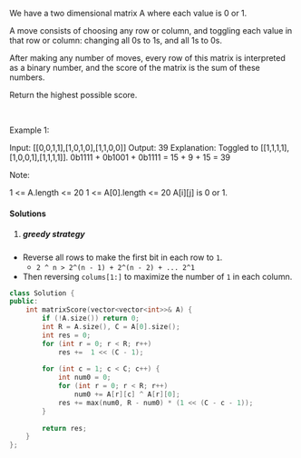 We have a two dimensional matrix A where each value is 0 or 1.

A move consists of choosing any row or column, and toggling each value in that row or column: changing all 0s to 1s, and all 1s to 0s.

After making any number of moves, every row of this matrix is interpreted as a binary number, and the score of the matrix is the sum of these numbers.

Return the highest possible score.

 

Example 1:

Input: [[0,0,1,1],[1,0,1,0],[1,1,0,0]]
Output: 39
Explanation:
Toggled to [[1,1,1,1],[1,0,0,1],[1,1,1,1]].
0b1111 + 0b1001 + 0b1111 = 15 + 9 + 15 = 39
 

Note:

1 <= A.length <= 20
1 <= A[0].length <= 20
A[i][j] is 0 or 1.

#### Solutions

1. ##### greedy strategy

- Reverse all rows to make the first bit in each row to `1`.
    - `2 ^ n > 2^(n - 1) + 2^(n - 2) + ... 2^1`
- Then reversing `colums[1:]` to maximize the number of `1` in each column.

```c++
class Solution {
public:
    int matrixScore(vector<vector<int>>& A) {
        if (!A.size()) return 0;
        int R = A.size(), C = A[0].size();
        int res = 0;
        for (int r = 0; r < R; r++)
            res +=  1 << (C - 1);  
        
        for (int c = 1; c < C; c++) {
            int num0 = 0;
            for (int r = 0; r < R; r++)
                num0 += A[r][c] ^ A[r][0];
            res += max(num0, R - num0) * (1 << (C - c - 1));
        }
        
        return res;
    }
};
```